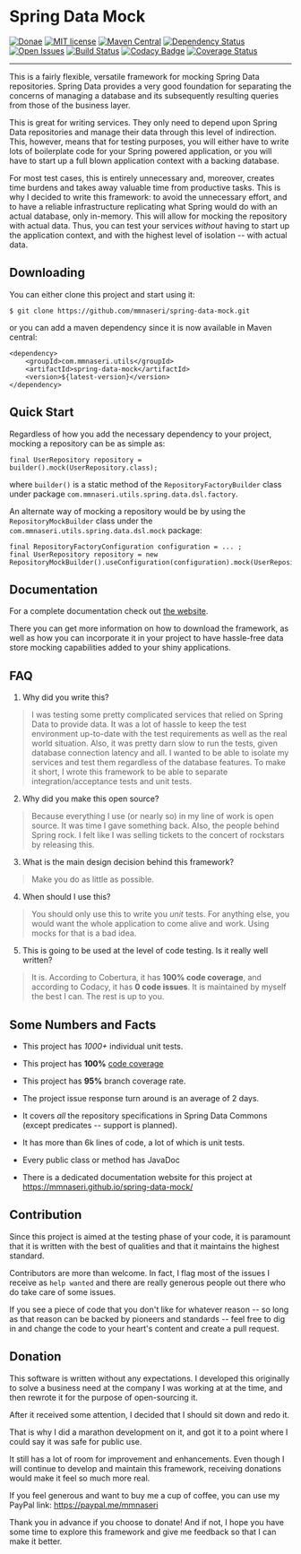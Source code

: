 
# Spring Data Mock

[![Donae](https://img.shields.io/badge/paypal-donate-yellow.svg)](https://paypal.me/mmnaseri)
[![MIT license](http://img.shields.io/badge/license-MIT-brightgreen.svg)](http://opensource.org/licenses/MIT)
[![Maven Central](https://maven-badges.herokuapp.com/maven-central/com.mmnaseri.utils/spring-data-mock/badge.svg)](https://maven-badges.herokuapp.com/maven-central/com.mmnaseri.utils/spring-data-mock)
[![Dependency Status](https://www.versioneye.com/user/projects/5709ee7dfcd19a00415b101a/badge.svg?style=flat)](https://www.versioneye.com/user/projects/5709ee7dfcd19a00415b101a)
[![Open Issues](https://badge.waffle.io/mmnaseri/spring-data-mock.svg?label=ready&title=issues)](http://waffle.io/mmnaseri/spring-data-mock)
[![Build Status](https://travis-ci.org/mmnaseri/spring-data-mock.svg?branch=development)](https://travis-ci.org/mmnaseri/spring-data-mock)
[![Codacy Badge](https://api.codacy.com/project/badge/grade/ad9f174fa0654a2b8c925b86973f272d)](https://www.codacy.com/app/mmnaseri/spring-data-mock)
[![Coverage Status](https://coveralls.io/repos/github/mmnaseri/spring-data-mock/badge.svg?branch=development)](https://coveralls.io/github/mmnaseri/spring-data-mock?branch=master)

-----------


This is a fairly flexible, versatile framework for mocking Spring Data repositories. Spring Data provides a very good
foundation for separating the concerns of managing a database and its subsequently resulting queries from those of the
business layer.

This is great for writing services. They only need to depend upon Spring Data repositories and manage their data through
this level of indirection. This, however, means that for testing purposes, you will either have to write lots of boilerplate
code for your Spring powered application, or you will have to start up a full blown application context with a backing
database.

For most test cases, this is entirely unnecessary and, moreover, creates time burdens and takes away valuable time from
productive tasks. This is why I decided to write this framework: to avoid the unnecessary effort, and to have a reliable
infrastructure replicating what Spring would do with an actual database, only in-memory. This will allow for mocking the
repository with actual data. Thus, you can test your services *without* having to start up the application context, and
with the highest level of isolation -- with actual data.

## Downloading

You can either clone this project and start using it:

    $ git clone https://github.com/mmnaseri/spring-data-mock.git

or you can add a maven dependency since it is now available in Maven central:

    <dependency>
        <groupId>com.mmnaseri.utils</groupId>
        <artifactId>spring-data-mock</artifactId>
        <version>${latest-version}</version>
    </dependency>

## Quick Start

Regardless of how you add the necessary dependency to your project, mocking a repository can be as simple as:

    final UserRepository repository = builder().mock(UserRepository.class);
    
where `builder()` is a static method of the `RepositoryFactoryBuilder` class under package `com.mmnaseri.utils.spring.data.dsl.factory`.

An alternate way of mocking a repository would be by using the `RepositoryMockBuilder` class under the `com.mmnaseri.utils.spring.data.dsl.mock`
package:

    final RepositoryFactoryConfiguration configuration = ... ;
    final UserRepository repository = new RepositoryMockBuilder().useConfiguration(configuration).mock(UserRepository.class);
    
Documentation
-------------

For a complete documentation check out [the website](https://mmnaseri.github.io/spring-data-mock).

There you can get more information on how to download the framework, as well as how you can
incorporate it in your project to have hassle-free data store mocking capabilities added to
your shiny applications.

FAQ
-------------

  1. Why did you write this?

  > I was testing some pretty complicated services that relied on Spring Data to provide data. It was a lot of
  hassle to keep the test environment up-to-date with the test requirements as well as the real world situation.
  Also, it was pretty darn slow to run the tests, given database connection latency and all. I wanted to be able
  to isolate my services and test them regardless of the database features. To make it short, I wrote this
  framework to be able to separate integration/acceptance tests and unit tests.

  2. Why did you make this open source?

  > Because everything I use (or nearly so) in my line of work is open source. It was time I gave something back.
  Also, the people behind Spring rock. I felt like I was selling tickets to the concert of rockstars by releasing
  this.

  3. What is the main design decision behind this framework?

  > Make you do as little as possible.

  4. When should I use this?

  > You should only use this to write you *unit* tests. For anything else, you would want the whole application to
  come alive and work. Using mocks for that is a bad idea.

  5. This is going to be used at the level of code testing. Is it really well written?

  > It is. According to Cobertura, it has **100% code coverage**, and according to Codacy, it has **0 code issues**.
  It is maintained by myself the best I can. The rest is up to you.

Some Numbers and Facts
----------------------

  * This project has *1000+* individual unit tests.

  * This project has **100%** [code coverage](https://coveralls.io/github/mmnaseri/spring-data-mock)

  * This project has **95%** branch coverage rate.

  * The project issue response turn around is an average of 2 days.

  * It covers *all* the repository specifications in Spring Data Commons (except predicates -- support is planned).

  * It has more than 6k lines of code, a lot of which is unit tests.

  * Every public class or method has JavaDoc

  * There is a dedicated documentation website for this project at https://mmnaseri.github.io/spring-data-mock/

Contribution
------------

Since this project is aimed at the testing phase of your code, it is paramount that it is written with the best of
qualities and that it maintains the highest standard.

Contributors are more than welcome. In fact, I flag most of the issues I receive as `help wanted` and
there are really generous people out there who do take care of some issues.

If you see a piece of code that you don't like for whatever reason -- so long as that reason can be backed
by pioneers and standards -- feel free to dig in and change the code to your heart's content and create a
pull request.

Donation
--------

This software is written without any expectations. I developed this originally to solve a business need at
the company I was working at at the time, and then rewrote it for the purpose of open-sourcing it.

After it received some attention, I decided that I should sit down and redo it.

That is why I did a marathon development on it, and got it to a point where I could say it was safe for
public use.

It still has a lot of room for improvement and enhancements. Even though I will continue to develop and
maintain this framework, receiving donations would make it feel so much more real.

If you feel generous and want to buy me a cup of coffee, you can use my PayPal link: https://paypal.me/mmnaseri

Thank you in advance if you choose to donate! And if not, I hope you have some time to explore this framework
and give me feedback so that I can make it better.
